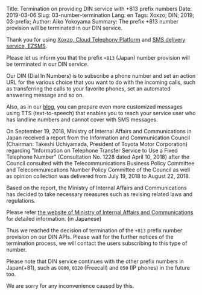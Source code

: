 Title: Termination on providing DIN service with +813 prefix numbers
Date: 2019-03-06 
Slug: 03-number-termination
Lang: en
Tags: Xoxzo; DIN; 2019; 03-prefix;
Author: Aiko Yokoyama
Summary: The prefix +813 number provision will be terminated in our DIN service. 


Thank you for using [Xoxzo, Cloud Telephony Platform](https://www.xoxzo.com/en/)
and [SMS delivery service, EZSMS](https://www.ezsms.biz/en/).

Please let us inform you that the prefix `+813` (Japan) number provision will be terminated in our DIN service. 

Our DIN (Dial In Numbers) is to subscribe a phone number and set an action URL for the various choice that you want to do with the incoming calls, such as transferring the calls to your favorite phones, set an automated answering message and so on.

Also, as in our [blog](https://blog.xoxzo.com/en/2017/05/24/text-to-speech-for-din/), you can prepare even more customized messages using TTS (text-to-speech) that enables you to reach your service user who has landline numbers and cannot cover with SMS messages. 

On September 19, 2018, Ministry of Internal Affairs and Communications in Japan received a report from the Information and Communication Council (Chairman: Takeshi Uchiyamada, President of Toyota Motor Corporation) regarding "Information on Telephone Transfer Service to Use a Fixed Telephone Number" (Consultation No. 1228 dated April 10, 2018) after the Council consulted with the Telecommunications Business Policy Committee and Telecommunications Number Policy Committee of the Council as well as opinion collection was delivered from July 19, 2018 to August 22, 2018.

Based on the report, the Ministry of Internal Affairs and Communications has decided to take necessary measures such as revising related laws and regulations.

Please refer [the website of Ministry of Internal Affairs and Communications](http://www.soumu.go.jp/menu_news/s-news/01kiban06_02000066.html) for detailed information. (in Japanese)


Thus we reached the decision of termination of the `+813` prefix number provision on our DIN APIs. Please wait for the further notices of the termination process, we will contact the users subscribing to this type of number.

Please note that DIN service continues with the other prefix numbers in Japan(+81), such as `0800`, `0120` (Freecall) and `050` (IP phones) in the future too.

We are sorry for any inconvenience caused by this.

